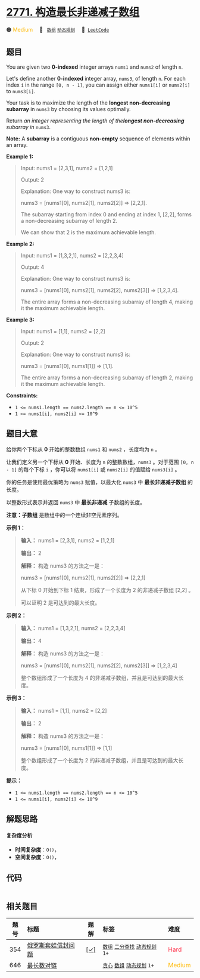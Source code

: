 # [2771. 构造最长非递减子数组](https://leetcode.com/problems/longest-non-decreasing-subarray-from-two-arrays)

🟠 <font color=#ffb800>Medium</font>&emsp; 🔖&ensp; [`数组`](/tag/array.md) [`动态规划`](/tag/dynamic-programming.md)&emsp; 🔗&ensp;[`LeetCode`](https://leetcode.com/problems/longest-non-decreasing-subarray-from-two-arrays)

## 题目

You are given two **0-indexed** integer arrays `nums1` and `nums2` of length
`n`.

Let's define another **0-indexed** integer array, `nums3`, of length `n`. For
each index `i` in the range `[0, n - 1]`, you can assign either `nums1[i]` or
`nums2[i]` to `nums3[i]`.

Your task is to maximize the length of the **longest non-decreasing subarray**
in `nums3` by choosing its values optimally.

Return _an integer representing the length of the**longest non-decreasing**
subarray in_ `nums3`.

**Note:** A **subarray** is a contiguous **non-empty** sequence of elements
within an array.



**Example 1:**

> Input: nums1 = [2,3,1], nums2 = [1,2,1]
> 
> Output: 2
> 
> Explanation: One way to construct nums3 is: 
> 
> nums3 = [nums1[0], nums2[1], nums2[2]] => [2,2,1]. 
> 
> The subarray starting from index 0 and ending at index 1, [2,2], forms a non-decreasing subarray of length 2. 
> 
> We can show that 2 is the maximum achievable length.

**Example 2:**

> Input: nums1 = [1,3,2,1], nums2 = [2,2,3,4]
> 
> Output: 4
> 
> Explanation: One way to construct nums3 is: 
> 
> nums3 = [nums1[0], nums2[1], nums2[2], nums2[3]] => [1,2,3,4]. 
> 
> The entire array forms a non-decreasing subarray of length 4, making it the maximum achievable length.

**Example 3:**

> Input: nums1 = [1,1], nums2 = [2,2]
> 
> Output: 2
> 
> Explanation: One way to construct nums3 is: 
> 
> nums3 = [nums1[0], nums1[1]] => [1,1]. 
> 
> The entire array forms a non-decreasing subarray of length 2, making it the maximum achievable length.

**Constraints:**

  * `1 <= nums1.length == nums2.length == n <= 10^5`
  * `1 <= nums1[i], nums2[i] <= 10^9`


## 题目大意

给你两个下标从 **0** 开始的整数数组 `nums1` 和 `nums2` ，长度均为 `n` 。

让我们定义另一个下标从 **0** 开始、长度为 `n` 的整数数组，`nums3` 。对于范围 `[0, n - 1]` 的每个下标 `i` ，你可以将
`nums1[i]` 或 `nums2[i]` 的值赋给 `nums3[i]` 。

你的任务是使用最优策略为 `nums3` 赋值，以最大化 `nums3` 中 **最长非递减子数组** 的长度。

以整数形式表示并返回 `nums3` 中 **最长非递减** 子数组的长度。

**注意：子数组** 是数组中的一个连续非空元素序列。



**示例 1：**

> 
> 
> 
> 
> 
> **输入：** nums1 = [2,3,1], nums2 = [1,2,1]
> 
> **输出：** 2
> 
> **解释：** 构造 nums3 的方法之一是： 
> 
> nums3 = [nums1[0], nums2[1], nums2[2]] => [2,2,1]
> 
> 从下标 0 开始到下标 1 结束，形成了一个长度为 2 的非递减子数组 [2,2] 。 
> 
> 可以证明 2 是可达到的最大长度。

**示例 2：**

> 
> 
> 
> 
> 
> **输入：** nums1 = [1,3,2,1], nums2 = [2,2,3,4]
> 
> **输出：** 4
> 
> **解释：** 构造 nums3 的方法之一是： 
> 
> nums3 = [nums1[0], nums2[1], nums2[2], nums2[3]] => [1,2,3,4]
> 
> 整个数组形成了一个长度为 4 的非递减子数组，并且是可达到的最大长度。
> 
> 

**示例 3：**

> 
> 
> 
> 
> 
> **输入：** nums1 = [1,1], nums2 = [2,2]
> 
> **输出：** 2
> 
> **解释：** 构造 nums3 的方法之一是： 
> 
> nums3 = [nums1[0], nums1[1]] => [1,1] 
> 
> 整个数组形成了一个长度为 2 的非递减子数组，并且是可达到的最大长度。
> 
> 



**提示：**

  * `1 <= nums1.length == nums2.length == n <= 10^5`
  * `1 <= nums1[i], nums2[i] <= 10^9`


## 解题思路

#### 复杂度分析

- **时间复杂度**：`O()`，
- **空间复杂度**：`O()`，

## 代码

```javascript

```

## 相关题目

<!-- prettier-ignore -->
| 题号 | 标题 | 题解 | 标签 | 难度 |
| :------: | :------ | :------: | :------ | :------ |
| 354 | [俄罗斯套娃信封问题](https://leetcode.com/problems/russian-doll-envelopes) | [[✓]](/problem/0354.md) |  [`数组`](/tag/array.md) [`二分查找`](/tag/binary-search.md) [`动态规划`](/tag/dynamic-programming.md) `1+` | <font color=#ff334b>Hard</font> |
| 646 | [最长数对链](https://leetcode.com/problems/maximum-length-of-pair-chain) |  |  [`贪心`](/tag/greedy.md) [`数组`](/tag/array.md) [`动态规划`](/tag/dynamic-programming.md) `1+` | <font color=#ffb800>Medium</font> |